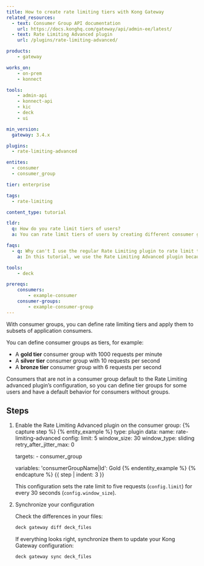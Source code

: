 ```yaml
---
title: How to create rate limiting tiers with Kong Gateway
related_resources:
  - text: Consumer Group API documentation
    url: https://docs.konghq.com/gateway/api/admin-ee/latest/
  - text: Rate Limiting Advanced plugin
    url: /plugins/rate-limiting-advanced/

products:
    - gateway

works_on:
    - on-prem
    - konnect

tools:
    - admin-api
    - konnect-api
    - kic
    - deck
    - ui

min_version:
  gateway: 3.4.x

plugins: 
  - rate-limiting-advanced

entites:
  - consumer
  - consumer_group

tier: enterprise

tags:
  - rate-limiting

content_type: tutorial

tldr: 
  q: How do you rate limit tiers of users?
  a: You can rate limit tiers of users by creating different consumer groups, assigning consumers to those groups, and then configure the Rate Limiting Advanced plugin to limit the requests.

faqs:
  - q: Why can't I use the regular Rate Limiting plugin to rate limit tiers of consumers?
    a: In this tutorial, we use the Rate Limiting Advanced plugin because it supports sliding windows, which we use to apply the rate limiting logic while taking into account previous hit rates (from the window that immediately precedes the current) using a dynamic weight.

tools:
    - deck

prereqs:
    consumers:
        - example-consumer
    consumer-groups:
        - example-consumer-group
---
```


With consumer groups, you can define rate limiting tiers and apply them to subsets of application consumers.

You can define consumer groups as tiers, for example:

* A **gold tier** consumer group with 1000 requests per minute
* A **silver tier** consumer group with 10 requests per second
* A **bronze tier** consumer group with 6 requests per second
  
Consumers that are not in a consumer group default to the Rate Limiting advanced plugin’s configuration, so you can define tier groups for some users and have a default behavior for consumers without groups.

## Steps

1. Enable the Rate Limiting Advanced plugin on the consumer group:
{% capture step %}
  {% entity_example %}
    type: plugin
    data:
      name: rate-limiting-advanced
      config:
        limit: 5
        window_size: 30
        window_type: sliding
        retry_after_jitter_max: 0
 
    targets:
        - consumer_group

    variables:
      'consumerGroupName|Id': Gold
  {% endentity_example %}
{% endcapture %}
{{ step | indent: 3 }}

    This configuration sets the rate limit to five requests (`config.limit`) for every 30 seconds (`config.window_size`).

1. Synchronize your configuration

   Check the differences in your files:
   ```sh
   deck gateway diff deck_files
   ```

   If everything looks right, synchronize them to update your Kong Gateway configuration:
   ```sh
   deck gateway sync deck_files
   ```

